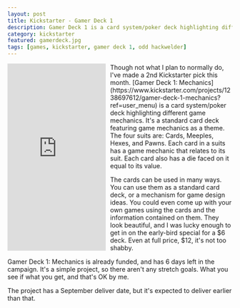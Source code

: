 ```yaml
---
layout: post
title: Kickstarter - Gamer Deck 1
description: Gamer Deck 1 is a card system/poker deck highlighting different game mechanics. It's my 2nd June Kickstarter pick.
category: kickstarter
featured: gamerdeck.jpg
tags: [games, kickstarter, gamer deck 1, odd hackwelder]
---
```


<iframe style="float:left; margin-right:10px;" frameborder="0" height="420" scrolling="no" src="https://www.kickstarter.com/projects/1238697612/gamer-deck-1-mechanics/widget/card.html?v=2" width="220"></iframe>Though not what I plan to normally do, I've made a 2nd Kickstarter pick this month. [Gamer Deck 1: Mechanics](https://www.kickstarter.com/projects/1238697612/gamer-deck-1-mechanics?ref=user_menu) is a card system/poker deck highlighting different game mechanics. It's a standard card deck featuring game mechanics as a theme. The four suits are: Cards, Meeples, Hexes, and Pawns. Each card in a suits has a game mechanic that relates to its suit. Each card also has a die faced on it equal to its value.

The cards can be used in many ways. You can use them as a standard card deck, or a mechanism for game design ideas. You could even come up with your own games using the cards and the information contained on them. They look beautiful, and I was lucky enough to get in on the early-bird special for a $6 deck. Even at full price, $12, it's not too shabby.

Gamer Deck 1: Mechanics is already funded, and has 6 days left in the campaign. It's a simple project, so there aren't any stretch goals. What you see if what you get, and that's OK by me.

The project has a September deliver date, but it's expected to deliver earlier than that.
